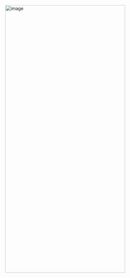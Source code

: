 <img width="385" height="856" alt="image" src="https://github.com/user-attachments/assets/38d442af-77b9-41a7-9f6f-ff8276095b28" />
